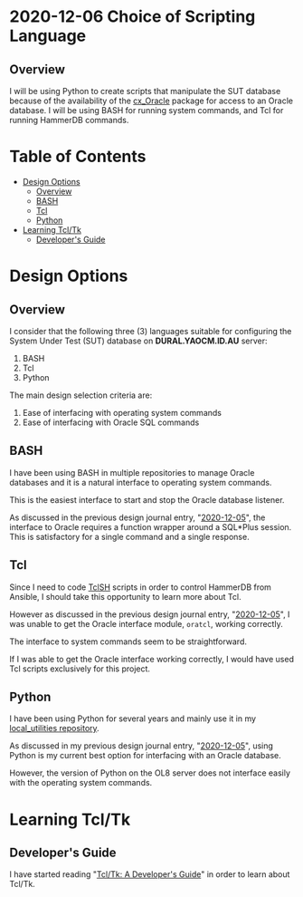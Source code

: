 2020-12-06 Choice of Scripting Language
=======================================

Overview
--------

I will be using Python to create scripts that manipulate the SUT database
because of the availability of the
[cx_Oracle](https://oracle.github.io/python-cx_Oracle) package for access
to an Oracle database. I will be using BASH for running system commands, and
Tcl for running HammerDB commands.

Table of Contents
=================

* [Design Options](#design-options)
  * [Overview](#overview)
  * [BASH](#bash)
  * [Tcl](#tcl)
  * [Python](#python)
* [Learning Tcl/Tk](#learning-tcltk)
  * [Developer's Guide](#developers-guide)

Design Options
==============

Overview
--------

I consider that the following three (3) languages suitable for configuring the
System Under Test (SUT) database on __DURAL.YAOCM.ID.AU__ server:

1. BASH
1. Tcl
1. Python

The main design selection criteria are:
1. Ease of interfacing with operating system commands
1. Ease of interfacing with Oracle SQL commands

BASH
----

I have been using BASH in multiple repositories to manage Oracle databases and
it is a natural interface to operating system commands.

This is the easiest interface to start and stop the Oracle database listener.

As discussed in the previous design journal entry,
"[2020-12-05](2020_12_05.md)",
the interface to Oracle requires a function wrapper around a SQL\*Plus session.
This is satisfactory for a single command and a single response.

Tcl
---

Since I need to code
[TclSH](https://www.tcl.tk/man/tcl8.4/UserCmd/tclsh.htm)
scripts in order to control HammerDB from Ansible, I should take this
opportunity to learn more about Tcl.

However as discussed in the previous design journal entry,
"[2020-12-05](2020_12_05.md)",
I was unable to get the Oracle interface module, `oratcl`, working correctly.

The interface to system commands seem to be straightforward.

If I was able to get the Oracle interface working correctly, I would have
used Tcl scripts exclusively for this project.  

Python
------

I have been using Python for several years and mainly use it in my
[local_utilities repository](https://github.com/dfhawthorne/local_utilities).

As discussed in my previous design journal entry,
"[2020-12-05](2020_12_05.md)",
using Python is my current best option for interfacing with an Oracle database.

However, the version of Python on the OL8 server does not interface easily
with the operating system commands.

Learning Tcl/Tk
===============

Developer's Guide
-----------------

I have started reading
"[Tcl/Tk: A Developer's Guide](https://www.google.com.au/books/edition/Tcl_Tk/Q456ZBToexUC)"
in order to learn about Tcl/Tk.
